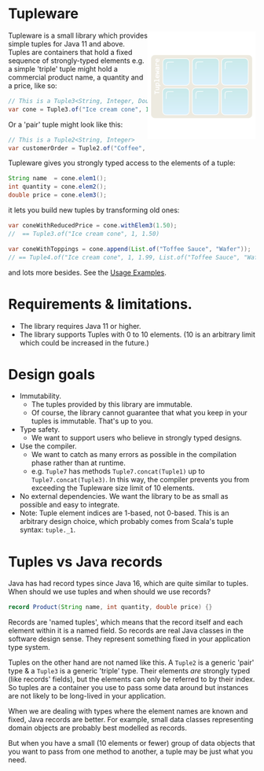 Tupleware
===

<img style="float: right" width="220" height="220" src="logo.png">

Tupleware is a small library which provides simple tuples for Java 11 and above.
Tuples are containers that hold a fixed sequence of strongly-typed elements e.g. a simple 'triple' tuple might
hold a commercial product name, a quantity and a price, like so:
```java
// This is a Tuple3<String, Integer, Double>
var cone = Tuple3.of("Ice cream cone", 1, 1.99);
```
Or a 'pair' tuple might look like this:
```java
// This is a Tuple2<String, Integer>
var customerOrder = Tuple2.of("Coffee", 2);
```
Tupleware gives you strongly typed access to the elements of a tuple:
```java
String name  = cone.elem1();
int quantity = cone.elem2();
double price = cone.elem3();
```
it lets you build new tuples by transforming old ones:
```java
var coneWithReducedPrice = cone.withElem3(1.50);
//  == Tuple3.of("Ice cream cone", 1, 1.50)
```
```java
var coneWithToppings = cone.append(List.of("Toffee Sauce", "Wafer"));
// == Tuple4.of("Ice cream cone", 1, 1.99, List.of("Toffee Sauce", "Wafer"))
```
and lots more besides. See the [Usage Examples](docs/UsageExamples.md).

Requirements & limitations.
===
* The library requires Java 11 or higher.
* The library supports Tuples with 0 to 10 elements. (10 is an arbitrary limit which could be increased in the future.)

Design goals
===
* Immutability.
  * The tuples provided by this library are immutable.
  * Of course, the library cannot guarantee that what you keep in your tuples is immutable. That's up to you.
* Type safety.
  * We want to support users who believe in strongly typed designs.
* Use the compiler.
  * We want to catch as many errors as possible in the compilation phase rather than at runtime.
  * e.g. `Tuple7` has methods `Tuple7.concat(Tuple1)` up to `Tuple7.concat(Tuple3)`. In this way, the compiler
    prevents you from exceeding the Tupleware size limit of 10 elements.
* No external dependencies. We want the library to be as small as possible and easy to integrate.
* Note: Tuple element indices are 1-based, not 0-based. This is an arbitrary design choice, which probably comes
  from Scala's tuple syntax: `tuple._1`.

Tuples vs Java records
===
Java has had record types since Java 16, which are quite similar to tuples. When should we use tuples and when
should we use records?
```java
record Product(String name, int quantity, double price) {}
```

Records are 'named tuples', which means that the record itself and each element within it is a named field.
So records are real Java classes in the software design sense. They represent something fixed in your application type
system.

Tuples on the other hand are not named like this. A `Tuple2` is a generic 'pair' type & a `Tuple3` is a generic
'triple' type. Their elements _are_ strongly typed (like records' fields), but
the elements can only be referred to by their index. So tuples are a container you use to pass some data around but
instances are not likely to be long-lived in your application.

When we are dealing with types where the element names are known and fixed, Java records are better. For example,
small data classes representing domain objects are probably best modelled as records.

But when you have a small (10 elements or fewer) group of data objects that you want to pass from one method to
another, a tuple may be just what you need.